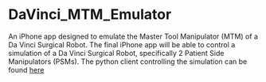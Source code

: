 # DaVinci_MTM_Emulator

An iPhone app designed to emulate the Master Tool Manipulator (MTM) of a Da Vinci Surgical Robot. 
The final iPhone app will be able to control a simulation of a Da Vinci Surgical Robot, specifically 2 Patient Side Manipulators (PSMs). The python client controlling the simulation can be found [here]([url](https://github.com/AkhilDeo/Simulation-Control))
